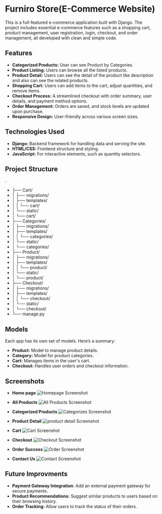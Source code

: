 # Furniro Store(E-Commerce Website)

This is a full-featured e-commerce application built with Django. The project includes essential e-commerce features such as a shopping cart, product management, user registration, login, checkout, and order management, all developed with clean and simple code.


## Features

- **Categorized Products:** User can see Product by Categories.
- **Product Listing:**  Users can browse all the listed products.
- **Product Detail:**  Users can see the detail of the product like description and also can see the related products.
- **Shopping Cart:** Users can add items to the cart, adjust quantities, and remove items.
- **Checkout Process:** A streamlined checkout with order summary, user details, and payment method options.
- **Order Management:** Orders are saved, and stock levels are updated upon purchase.
- **Responsive Design:** User-friendly across various screen sizes.


## Technologies Used

- **Django:** Backend framework for handling data and serving the site.
- **HTML/CSS:** Frontend structure and styling.
- **JavaScript:** For interactive elements, such as quantity selectors.


## Project Structure

.
- ├── Cart/
- │   ├── migrations/
- │   ├── templates/
- │   │   └── cart/
- │   └── static/
- │       └── cart/
- ├── Categories/
- │   ├── migrations/
- │   ├── templates/
- │   │   └── categories/
- │   └── static/
- │       └── categories/
- ├── Product/
- │   ├── migrations/
- │   ├── templates/
- │   │   └── product/
- │   └── static/
- │       └── product/
- ├── Checkout/
- │   ├── migrations/
- │   ├── templates/
- │   │   └── checkout/
- │   └── static/
- │       └── checkout/
- └── manage.py


## Models

Each app has its own set of models. Here’s a summary:
- **Product:** Model to manage product details.
- **Category:** Model for product categories.
- **Cart:** Manages items in the user's cart.
- **Checkout:** Handles user orders and checkout information.


## Screenshots

- **Home page**
![Homepage Screenshot](screenshots/home.png)

- **All Products**
![All Products Screenshot](screenshots/shop.png)

- **Categorized Products**
![Categorizes Screenshot](screenshots/categorized-products.png)

- **Product Detail**
![product detail Screenshot](screenshots/product-detail.png)

- **Cart**
![Cart Screenshot](screenshots/cart.png)

- **Checkout**
![Checkout Screenshot](screenshots/checkout-page.png)

- **Order Success**
![Order Screenshot](screenshots/order-success.png)

- **Contact Us**
![Contact Screenshot](screenshots/contact.PNG)


## Future Improvments

- **Payment Gateway Integration**: Add an external payment gateway for secure payments.
- **Product Recommendations:** Suggest similar products to users based on their browsing history.
- **Order Tracking:** Allow users to track the status of their orders.